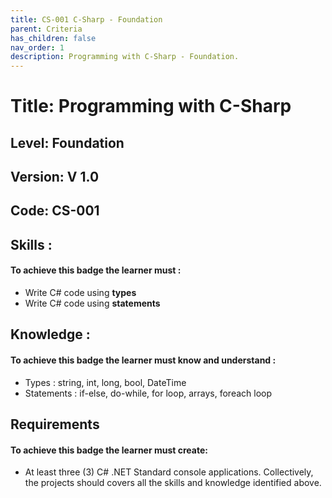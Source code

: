 ```yaml
---
title: CS-001 C-Sharp - Foundation
parent: Criteria
has_children: false
nav_order: 1
description: Programming with C-Sharp - Foundation.
---
```


# Title: Programming with C-Sharp
## Level: Foundation
## Version: V 1.0
## Code: CS-001

## Skills :

#### To achieve this badge the learner must :

- Write C# code using **types**
- Write C# code using **statements**

## Knowledge :

#### To achieve this badge the learner must know and understand :
- Types : string, int, long, bool, DateTime 
- Statements : if-else, do-while, for loop, arrays, foreach loop

## Requirements

#### To achieve this badge the learner must create:
- At least three (3) C# .NET Standard console applications. Collectively, the projects should covers all the skills and knowledge identified above.